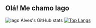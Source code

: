 ## Olá! Me chamo Iago

 ![Iago Alves's GitHub stats](https://github-readme-stats.vercel.app/api?username=IagoAlves1&show_icons=true&theme=dark)
[![Top Langs](https://github-readme-stats.vercel.app/api/top-langs/?username=IagoAlves1)](https://github.com/IagoAlves1/github-readme-statstheme=dark)
